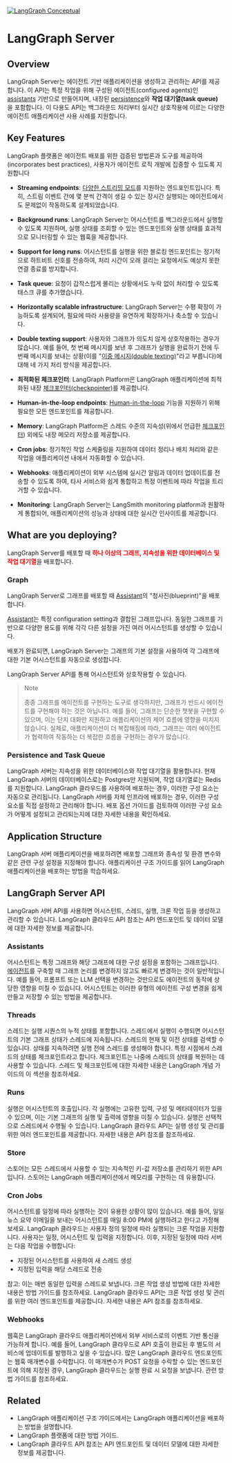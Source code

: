 [![LangGraph Conceptual](https://img.shields.io/badge/LangGraph-Conceptual-blue?logo=langgraph)](https://langchain-ai.github.io/langgraph/concepts/langgraph_server/)


# LangGraph Server 


## Overview

LangGraph Server는 에이전트 기반 애플리케이션을 생성하고 관리하는 API를 제공합니다. 이 API는 특정 작업을 위해 구성된 에이전트(configured agents)인 [assistants](./assistant.md) 기반으로 만들어지며, 내장된 [persistence](./persistence.md)와 **작업 대기열(task queue)** 을 포함합니다. 이 다용도 API는 백그라운드 처리부터 실시간 상호작용에 이르는 다양한 에이전트 애플리케이션 사용 사례를 지원합니다.


## Key Features

LangGraph 플랫폼은 에이전트 배포를 위한 검증된 방법론과 도구를 제공하여(incorporates best practices), 사용자가 에이전트 로직 개발에 집중할 수 있도록 지원합니다

- **Streaming endpoints**: [다양한 스트리밍 모드](./streaming.md)를 지원하는 엔드포인트입니다. 특히, 스트림 이벤트 간에 몇 분씩 간격이 생길 수 있는 장시간 실행되는 에이전트에서도 문제없이 작동하도록 설계되었습니다.

- **Background runs**: LangGraph Server는 어시스턴트를 백그라운드에서 실행할 수 있도록 지원하며, 실행 상태를 조회할 수 있는 엔드포인트와 실행 상태를 효과적으로 모니터링할 수 있는 웹훅을 제공합니다.

- **Support for long runs**: 어시스턴트를 실행을 위한 블로킹 엔드포인트는 정기적으로 하트비트 신호를 전송하여, 처리 시간이 오래 걸리는 요청에서도 예상치 못한 연결 종료를 방지합니다.

- **Task queue**: 요청이 갑작스럽게 몰리는 상황에서도 누락 없이 처리할 수 있도록 태스크 큐를 추가했습니다.

- **Horizontally scalable infrastructure**: LangGraph Server는 수평 확장이 가능하도록 설계되어, 필요에 따라 사용량을 유연하게 확장하거나 축소할 수 있습니다.

- **Double texting support**: 사용자와 그래프가 의도치 않게 상호작용하는 경우가 많습니다. 예를 들어, 첫 번째 메시지를 보낸 후 그래프가 실행을 완료하기 전에 두 번째 메시지를 보내는 상황(이를 "[이중 메시지(double texting)](./double_texting.md)"라고 부릅니다)에 대해 네 가지 처리 방식을 제공합니다.

- **최적화된 체크포인터**: LangGraph Platform은 LangGraph 애플리케이션에 최적화된 내장 [체크포인터(checkpointer)](./persistence.md#checkpoints)를 제공합니다.

- **Human-in-the-loop endpoints**: [Human-in-the-loop](./human_in_the_loop.md) 기능을 지원하기 위해 필요한 모든 엔드포인트를 제공합니다.

- **Memory**: LangGraph Platform은 스레드 수준의 지속성(위에서 언급한 [체크포인터](./persistence.md#checkpoints)) 외에도 내장 메모리 저장소를 제공합니다.

- **Cron jobs**: 정기적인 작업 스케줄링을 지원하여 데이터 정리나 배치 처리와 같은 작업을 애플리케이션 내에서 자동화할 수 있습니다.

- **Webhooks**: 애플리케이션이 외부 시스템에 실시간 알림과 데이터 업데이트를 전송할 수 있도록 하여, 타사 서비스와 쉽게 통합하고 특정 이벤트에 따라 작업을 트리거할 수 있습니다.

- **Monitoring**: LangGraph Server는 LangSmith monitoring platform과 원활하게 통합되어, 애플리케이션의 성능과 상태에 대한 실시간 인사이트를 제공합니다.


## What are you deploying?

LangGraph Server를 배포할 때 <span style="color: red;">**하나 이상의 그래프, 지속성을 위한 데이터베이스 및 작업 대기열**</span>을 배포합니다.


### Graph

LangGraph Server로 그래프를 배포할 때 [Assistant](./assistant.md)의 "청사진(blueprint)"을 배포합니다.

[Assistant](./assistant.md)는 특정 configuration setting과 결합된 그래프입니다. 동일한 그래프를 기반으로 다양한 용도를 위해 각각 다른 설정을 가진 여러 어시스턴트를 생성할 수 있습니다.

배포가 완료되면, LangGraph Server는 그래프의 기본 설정을 사용하여 각 그래프에 대한 기본 어시스턴트를 자동으로 생성합니다.

LangGraph Server API를 통해 어시스턴트와 상호작용할 수 있습니다.

> Note
> 
> 종종 그래프를 에이전트를 구현하는 도구로 생각하지만, 그래프가 반드시 에이전트를 구현해야 하는 것은 아닙니다. 예를 들어, 그래프는 단순한 챗봇을 구현할 수 있으며, 이는 단지 대화만 지원하고 애플리케이션의 제어 흐름에 영향을 미치지 않습니다. 실제로, 애플리케이션이 더 복잡해짐에 따라, 그래프는 여러 에이전트가 협력하여 작동하는 더 복잡한 흐름을 구현하는 경우가 많습니다.


### Persistence and Task Queue

LangGraph 서버는 지속성을 위한 데이터베이스와 작업 대기열을 활용합니다. 현재 LangGraph 서버의 데이터베이스로는 Postgres만 지원되며, 작업 대기열로는 Redis를 지원합니다. LangGraph 클라우드를 사용하여 배포하는 경우, 이러한 구성 요소는 자동으로 관리됩니다. LangGraph 서버를 자체 인프라에 배포하는 경우, 이러한 구성 요소를 직접 설정하고 관리해야 합니다. 배포 옵션 가이드를 검토하여 이러한 구성 요소가 어떻게 설정되고 관리되는지에 대한 자세한 내용을 확인하세요.


## Application Structure

LangGraph 서버 애플리케이션을 배포하려면 배포할 그래프와 종속성 및 환경 변수와 같은 관련 구성 설정을 지정해야 합니다. 애플리케이션 구조 가이드를 읽어 LangGraph 애플리케이션을 배포하는 방법을 학습하세요.


## LangGraph Server API

LangGraph 서버 API를 사용하면 어시스턴트, 스레드, 실행, 크론 작업 등을 생성하고 관리할 수 있습니다. LangGraph 클라우드 API 참조는 API 엔드포인트 및 데이터 모델에 대한 자세한 정보를 제공합니다.


### Assistants

어시스턴트는 특정 그래프와 해당 그래프에 대한 구성 설정을 포함하는 그래프입니다. [에이전트](./agent_architectures.md)를 구축할 때 그래프 논리를 변경하지 않고도 빠르게 변경하는 것이 일반적입니다. 예를 들어, 프롬프트 또는 LLM 선택을 변경하는 것만으로도 에이전트의 동작에 상당한 영향을 미칠 수 있습니다. 어시스턴트는 이러한 유형의 에이전트 구성 변경을 쉽게 만들고 저장할 수 있는 방법을 제공합니다.


### Threads

스레드는 실행 시퀀스의 누적 상태를 포함합니다. 스레드에서 실행이 수행되면 어시스턴트의 기본 그래프 상태가 스레드에 지속됩니다. 스레드의 현재 및 이전 상태를 검색할 수 있습니다. 상태를 지속하려면 실행 전에 스레드를 생성해야 합니다. 특정 시점에서 스레드의 상태를 체크포인트라고 합니다. 체크포인트는 나중에 스레드의 상태를 복원하는 데 사용할 수 있습니다. 스레드 및 체크포인트에 대한 자세한 내용은 LangGraph 개념 가이드의 이 섹션을 참조하세요.


### Runs

실행은 어시스턴트의 호출입니다. 각 실행에는 고유한 입력, 구성 및 메타데이터가 있을 수 있으며, 이는 기본 그래프의 실행 및 출력에 영향을 미칠 수 있습니다. 실행은 선택적으로 스레드에서 수행될 수 있습니다. LangGraph 클라우드 API는 실행 생성 및 관리를 위한 여러 엔드포인트를 제공합니다. 자세한 내용은 API 참조를 참조하세요.


### Store

스토어는 모든 스레드에서 사용할 수 있는 지속적인 키-값 저장소를 관리하기 위한 API입니다. 스토어는 LangGraph 애플리케이션에서 메모리를 구현하는 데 유용합니다.


### Cron Jobs

어시스턴트를 일정에 따라 실행하는 것이 유용한 상황이 많이 있습니다. 예를 들어, 일일 뉴스 요약 이메일을 보내는 어시스턴트를 매일 8:00 PM에 실행하려고 한다고 가정해 보세요. LangGraph 클라우드는 사용자 정의 일정에 따라 실행되는 크론 작업을 지원합니다. 사용자는 일정, 어시스턴트 및 입력을 지정합니다. 이후, 지정된 일정에 따라 서버는 다음 작업을 수행합니다:
- 지정된 어시스턴트를 사용하여 새 스레드 생성
- 지정된 입력을 해당 스레드로 전송

참고: 이는 매번 동일한 입력을 스레드로 보냅니다. 크론 작업 생성 방법에 대한 자세한 내용은 방법 가이드를 참조하세요. LangGraph 클라우드 API는 크론 작업 생성 및 관리를 위한 여러 엔드포인트를 제공합니다. 자세한 내용은 API 참조를 참조하세요.


### Webhooks

웹훅은 LangGraph 클라우드 애플리케이션에서 외부 서비스로의 이벤트 기반 통신을 가능하게 합니다. 예를 들어, LangGraph 클라우드로 API 호출이 완료된 후 별도의 서비스에 업데이트를 발행하고 싶을 수 있습니다. 많은 LangGraph 클라우드 엔드포인트는 웹훅 매개변수를 수락합니다. 이 매개변수가 POST 요청을 수락할 수 있는 엔드포인트에 의해 지정된 경우, LangGraph 클라우드는 실행 완료 시 요청을 보냅니다. 관련 방법 가이드를 참조하세요.


## Related

- LangGraph 애플리케이션 구조 가이드에서는 LangGraph 애플리케이션을 배포하는 방법을 설명합니다.
- LangGraph 플랫폼에 대한 방법 가이드.
- LangGraph 클라우드 API 참조는 API 엔드포인트 및 데이터 모델에 대한 자세한 정보를 제공합니다.

